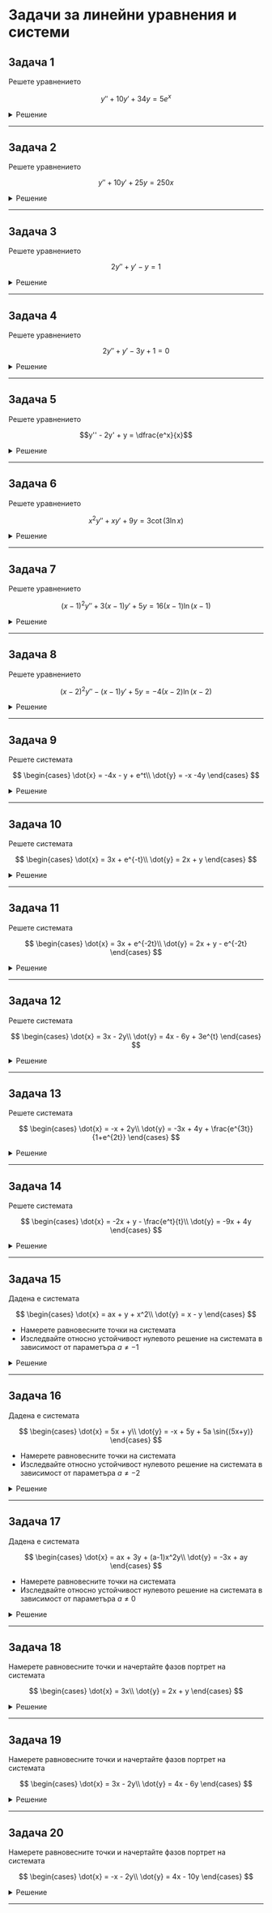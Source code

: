 # Задачи за линейни уравнения и системи

## Задача 1

Решете уравнението

$$
y'' + 10y' + 34y = 5 e^x
$$

<details>
    <summary>Решение</summary>

Нехомогенно линейно уравнение с дясна страна квазиполином.

Решението на даденото уравнение се задава:

$$y = y_0 + y_1$$

където

* $y_0$ е общото решение на хомогенното уравнение
* $y_1$ е едно частно решение на нехомогенното уравнение

**I стъпка** намираме $y_0$

На хомогенното уравнение съпоставяме характеристичния полином

$$P(\lambda) = \lambda^2 + 10\lambda + 34 = 0$$

$$\lambda_{1, 2} = -5 \pm 3i$$

$$\text{ФСР} = \left\lbrace e^{-5x}\cos{(3x)}, \space e^{-5x}\sin{(3x)} \right\rbrace$$

$$y_0 = C_1 e^{-5x}\cos{(3x)} + C_2 e^{-5x}\sin{(3x)}$$

**II стъпка** намираме $y_1$

Квазиполиномът от нехомогенната част на уравнението има вида

$$L_k(x) e^{\alpha x} = 5 e^{x}$$

където

* $\alpha = 1$ е коефициентът пред степента на експонентата
* $k = 0$ е алгебричната степен на полинома

Нека с $s$ бележим колко пъти $\alpha$ е кратен на характеристичния полином $P(\alpha)$. Така $s = 0$

Тогава частно решение на нехогенното уравнение има вида:

$$y_1 = Q_k(x) x^s e^{\alpha x} = Q_0(x) x^0 e^{1 x} = a e^{x}$$

Заместваме с $y_1$ и нейните производни във нехомогенното уравнение

$$a e^{x} + 10 a e^{x} + 34 a e^{x} = 5 e^{x}$$

$$a = \dfrac{1}{9}$$

Така

$$y_1 = \dfrac{1}{9} e^{x}$$

**III стъпка** намираме $y$

$$y = y_0 + y_1 = C_1 e^{-5x}\cos{(3x)} + C_2 e^{-5x}\sin{(3x)} + \dfrac{1}{9} e^{x}$$

</details>

---

## Задача 2

Решете уравнението

$$
y'' + 10y' + 25y = 250x
$$

<details>
    <summary>Решение</summary>

Нехомогенно линейно уравнение с дясна страна квазиполином.

Решението на даденото уравнение се задава:

$$y = y_0 + y_1$$

където

* $y_0$ е общото решение на хомогенното уравнение
* $y_1$ е едно частно решение на нехомогенното уравнение

**I стъпка** намираме $y_0$

На хомогенното уравнение съпоставяме характеристичния полином

$$P(\lambda) = \lambda^2 + 10\lambda + 25 = 0$$

$$\lambda_{1, 2} = -5$$

$$\text{ФСР} = \left\lbrace e^{-5x}, \space xe^{-5x} \right\rbrace$$

$$y_0 = C_1 e^{-5x} + C_2 x e^{-5x}$$

**II стъпка** намираме $y_1$

Квазиполиномът от нехомогенната част на уравнението има вида

$$L_k(x) e^{\alpha x} = 250x$$

където

* $\alpha = 0$ е коефициентът пред степента на експонентата
* $k = 1$ е алгебричната степен на полинома

Нека с $s$ бележим колко пъти $\alpha$ е кратен на характеристичния полином $P(\alpha)$. Така $s = 0$

Тогава частно решение на нехогенното уравнение има вида:

$$y_1 = Q_k(x) x^s e^{\alpha x} = Q_1(x) x^0 e^{0 x} = ax + b$$

Заместваме с $y_1$ и нейните производни във нехомогенното уравнение

$$10 a + 25ax + 25b = 250x$$

Получаваме системата

$$25 a = 250$$

$$10a + 25b = 0$$

Откъдето

$$a = 10, \quad b = -4$$

Така

$$y_1 = 10 x - 4$$

**III стъпка** намираме $y$

$$y = y_0 + y_1 = C_1 e^{-5x} + C_2 x e^{-5x} + 10x - 4$$

</details>

---

## Задача 3

Решете уравнението

$$
2y'' + y' - y = 1
$$

<details>
    <summary>Решение</summary>

Нехомогенно линейно уравнение с дясна страна квазиполином.

Решението на даденото уравнение се задава:

$$y = y_0 + y_1$$

където

* $y_0$ е общото решение на хомогенното уравнение
* $y_1$ е едно частно решение на нехомогенното уравнение

**I стъпка** намираме $y_0$

На хомогенното уравнение съпоставяме характеристичния полином

$$P(\lambda) = 2\lambda^2 + \lambda - 1 = 0$$

$$\lambda_{1} = -1; \quad \lambda_{2} = \frac{1}{2}$$

$$\text{ФСР} = \left\lbrace e^{-x}, \space e^{\frac{1}{2}x} \right\rbrace$$

$$y_0 = C_1 e^{-x} + C_2 e^{\frac{1}{2}x}$$

**II стъпка** намираме $y_1$

Квазиполиномът от нехомогенната част на уравнението има вида

$$L_k(x) e^{\alpha x} = 1$$

където

* $\alpha = 0$ е коефициентът пред степента на експонентата
* $k = 0$ е алгебричната степен на полинома

Нека с $s$ бележим колко пъти $\alpha$ е кратен на характеристичния полином $P(\alpha)$. Така $s = 0$

Тогава частно решение на нехогенното уравнение има вида:

$$y_1 = Q_k(x) x^s e^{\alpha x} = Q_0(x)x^0e^{0x} = a$$

Заместваме с $y_1$ и нейните производни във нехомогенното уравнение

$$- a = 1$$

$$a = -1$$

Така

$$y_1 = -1$$

**III стъпка** намираме $y$

$$y = y_0 + y_1 = C_1 e^{-x} + C_2 e^{\frac{1}{2}x} - 1$$

</details>

---

## Задача 4

Решете уравнението

$$2y'' + y' - 3y + 1 = 0$$

<details>
    <summary>Решение</summary>

$$2y'' + y' - 3y = -1$$

Нехомогенно линейно уравнение с дясна страна квазиполином.

Решението на даденото уравнение се задава:

$$y = y_0 + y_1$$

където

* $y_0$ е общото решение на хомогенното уравнение
* $y_1$ е едно частно решение на нехомогенното уравнение

**I стъпка** намираме $y_0$

На хомогенното уравнение съпоставяме характеристичния полином

$$P(\lambda) = 2\lambda^2 + \lambda - 3 = 0$$

$$\lambda_{1} = -1; \quad \lambda_{2} = \frac{3}{2}$$

$$\text{ФСР} = \left\lbrace e^{-x}, \space e^{\frac{3}{2}x} \right\rbrace$$

$$y_0 = C_1 e^{-x} + C_2 e^{\frac{3}{2}x}$$

**II стъпка** намираме $y_1$

Квазиполиномът от нехомогенната част на уравнението има вида

$$L_k(x) e^{\alpha x} = -1$$

където

* $\alpha = 0$ е коефициентът пред степента на експонентата
* $k = 0$ е алгебричната степен на полинома

Нека с $s$ бележим колко пъти $\alpha$ е кратен на характеристичния полином $P(\alpha)$. Така $s = 0$

Тогава частно решение на нехогенното уравнение има вида:

$$y_1 = Q_k(x) x^s e^{\alpha x} = Q_0(x)x^0e^{0x} = a$$

Заместваме с $y_1$ и нейните производни във нехомогенното уравнение

$$-3 a = -1$$

$$a = \dfrac{1}{3}$$

Така

$$y_1 = \dfrac{1}{3}$$

**III стъпка** намираме $y$

$$y = y_0 + y_1 = C_1 e^{-x} + C_2 e^{\frac{3}{2}x} + \dfrac{1}{3}$$

</details>

---

## Задача 5

Решете уравнението

$$y'' - 2y' + y = \dfrac{e^x}{x}$$

<details>
    <summary>Решение</summary>

Нехомогенно линейно уравнение с дясна страна произволна функция.

Решението на даденото уравнение се задава:

$$y = y_0 + y_1$$

където

* $y_0$ е общото решение на хомогенното уравнение
* $y_1$ е едно частно решение на нехомогенното уравнение

**I стъпка** намираме $y_0$

На хомогенното уравнение съпоставяме характеристичния полином

$$P(\lambda) = \lambda^2 - 2\lambda + 1 = 0$$

$$\lambda_{1, 2} = 1$$

$$\text{ФСР} = \left\lbrace e^{x}, \space xe^{x} \right\rbrace$$

$$y_0 = C_1 e^{x} + C_2 xe^{x}$$

**II стъпка** намираме $y_1$

Ще приложим метода на Лагранж, който гласи, че частно решение на нехомогенното уравнение има вида:

$$y_1 = b_1(x)e^x + b_2(x) x e^x$$

където $b_1, b_2 \in C^1(\Delta)$ са произволни диференцируеми функции, за които са изпълнени следните условия:

$$b_1' e^x + b_2' xe^x = 0$$

$$b_1' (e^x)' + b_2' (xe^x)' = \frac{f(x)}{a}$$

където $a = 1$ е коефициентът пред най-старшата производна и $f(x)$ е произволната функция от дясната страна на уравнението.

Системата има вида:

$$b_1' e^x + b_2' xe^x = 0$$

$$b_1' e^x + b_2' e^x (1 + x) = \frac{e^x}{x}$$

Делим на $e^x \ne 0$

$$b_1' + b_2' x = 0$$

$$b_1' + b_2' + b_2' x = \frac{1}{x}$$

Получаваме

$$b_1' = -1$$

$$b_2' = \dfrac{1}{x}$$

Интегрираме по $x$

$$b_1 = -x + K_1$$

$$b_2 = \ln{|x|} + K_2$$

Функциите $b_1$ и $b_2$ са произволни и съответно можем да фиксираме $K_1$ и $K_2$. Нека $K_1 = K_2 = 0$

$$b_1 = -x$$

$$b_2 = \ln{|x|}$$

С намерените функции $b_1$ и $b_2$ заместваме в $y_1$

$$y_1 = -xe^x + \ln{|x|} x e^x = xe^x (\ln{|x| - 1})$$

**III стъпка** намираме $y$

$$y = y_0 + y_1 = C_1 e^{x} + C_2 xe^{x} + xe^x (\ln{|x| - 1})$$

$$y = C_1 e^{x} + (C_2 - 1) xe^{x} + xe^x \ln{|x|}$$

$$y = C_1 e^{x} + C_2^* xe^{x} + xe^x \ln{|x|}$$

</details>

---

## Задача 6

Решете уравнението

$$x^2y'' + xy' + 9y = 3\cot{(3 \ln{x})}$$

<details>
    <summary>Решение</summary>

Уравнение на Ойлер.

Прилагаме стандартните полгания за уравнение от този тип и получаваме:

$$z'' + 9z = 3\cot{(3t)}$$

Нехомогенно линейно уравнение с дясна страна произволна функция.

Решението на даденото уравнение се задава:

$$z = z_0 + z_1$$

където

* $z_0$ е общото решение на хомогенното уравнение
* $z_1$ е едно частно решение на нехомогенното уравнение

**I стъпка** намираме $z_0$

На хомогенното уравнение съпоставяме характеристичния полином

$$P(\lambda) = \lambda^2 + 9 = 0$$

$$\lambda_{1, 2} = -3i$$

$$\text{ФСР} = \left\lbrace \cos{(3t)}, \space \sin{(3t)} \right\rbrace$$

$$z_0 = C_1 \cos{(3t)} + C_2 \sin{(3t)}$$

**II стъпка** намираме $z_1$

Ще приложим метода на Лагранж, който гласи, че частно решение на нехомогенното уравнение има вида:

$$z_1 = b_1(t)\cos{(3t)} + b_2(t) \sin{(3t)}$$

където $b_1, b_2 \in C^1(\Delta)$ са произволни диференцируеми функции, за които са изпълнени следните условия:

$$b_1' \cos{(3t)} + b_2' \sin{(3t)} = 0$$

$$b_1' (\cos{(3t)})' + b_2' (\sin{(3t)})' = \frac{f(x)}{a}$$

където $a = 1$ е коефициентът пред най-старшата производна и $f(x)$ е произволната функция от дясната страна на уравнението.

Системата има вида:

$$b_1' \cos{(3t)} + b_2' \sin{(3t)} = 0$$

$$-3b_1' \sin{(3t)} + 3b_2' \cos{(3t)} = 3\frac{\cos{(3t)}}{\sin{(3t)}}$$

След еквивалентни преобразувания на алгебричната система получаваме:

$$b_1' = -\cos{(3t)}$$

$$b_2' = \dfrac{\cos^2{(3t)}}{\sin{(3t)}}$$

Интегрираме по $t$

$$b_1 = -\dfrac{1}{3}\sin{(3t)} + K_1$$

$$b_2 = \dfrac{1}{3}\cos{(3t)} + \dfrac{1}{6}\ln{\left|\dfrac{1-\cos{(3t)}}{1+\cos{(3t)}}\right|} + K_2$$

Функциите $b_1$ и $b_2$ са произволни и съответно можем да фиксираме $K_1$ и $K_2$. Нека $K_1 = K_2 = 0$

$$b_1 = -\dfrac{1}{3}\sin{(3t)}$$

$$b_2 = \dfrac{1}{3}\cos{(3t)} + \dfrac{1}{6}\ln{\left|\dfrac{1-\cos{(3t)}}{1+\cos{(3t)}}\right|}$$

С намерените функции $b_1$ и $b_2$ заместваме в $z_1$

$$z_1 = -\dfrac{1}{3}\sin{(3t)}\cos{(3t)} + \left(\dfrac{1}{3}\cos{(3t)} + \dfrac{1}{6}\ln{\left|\dfrac{1-\cos{(3t)}}{1+\cos{(3t)}}\right|}\right) \sin{(3t)}$$

$$z_1 = \dfrac{1}{6}\ln{\left|\dfrac{1-\cos{(3t)}}{1+\cos{(3t)}}\right|}\sin{(3t)}$$

**III стъпка** намираме $z$

$$z = z_0 + z_1 = C_1 \cos{(3t)} + C_2 \sin{(3t)} + \dfrac{1}{6}\ln{\left|\dfrac{1-\cos{(3t)}}{1+\cos{(3t)}}\right|}\sin{(3t)}$$

Така решихме положеното уравнение. Остава да върнем полаганията, за да получим решението на уравнението на Ойлер.

$$y = C_1 \cos{(3\ln{x})} + C_2 \sin{(3\ln{x})} + \dfrac{1}{6}\ln{\left|\dfrac{1-\cos{(3\ln{x})}}{1+\cos{(3\ln{x})}}\right|}\sin{(3\ln{x})}$$

</details>

---

## Задача 7

Решете уравнението

$$(x-1)^2y'' + 3(x-1)y' + 5y = 16(x-1)\ln{(x-1)}$$

<details>
    <summary>Решение</summary>

Уравнение на Ойлер.

Прилагаме стандартните полгания за уравнение от този тип и получаваме:

$$z'' + 2z' + 5z = 16te^t$$

Нехомогенно линейно уравнение с дясна страна квазиполином.

Решението на даденото уравнение се задава:

$$z = z_0 + z_1$$

където

* $z_0$ е общото решение на хомогенното уравнение
* $z_1$ е едно частно решение на нехомогенното уравнение

**I стъпка** намираме $z_0$

На хомогенното уравнение съпоставяме характеристичния полином

$$P(\lambda) = \lambda^2 + 2\lambda + 5 = 0$$

$$\lambda_{1, 2} = -1 \pm 2i$$

$$\text{ФСР} = \left\lbrace e^{-t}\cos{(2t)}, \space e^{-t}\sin{(2t)} \right\rbrace$$

$$z_0 = C_1 e^{-t}\cos{(2t)} + C_2 e^{-t}\sin{(2t)}$$

**II стъпка** намираме $z_1$

Квазиполиномът от нехомогенната част на уравнението има вида

$$L_k(t) e^{\alpha x} = 16te^{t}$$

където

* $\alpha = 1$ е коефициентът пред степента на експонентата
* $k = 1$ е алгебричната степен на полинома

Нека с $s$ бележим колко пъти $\alpha$ е кратен на характеристичния полином $P(\alpha)$. Така $s = 0$

Тогава частно решение на нехогенното уравнение има вида:

$$z_1 = Q_k(t) t^s e^{\alpha t} = Q_1(t) t^0 e^{1 t} = (at + b)e^{t}$$

$$z_1 = (at + b)e^{t}$$

$$z_1' = (at + a + b)e^{t}$$

$$z_1'' = (at + 2a + b)e^{t}$$

Заместваме с $y_1$ и нейните производни във нехомогенното уравнение

$$(at + 2a + b)e^{t} + 2(at + a + b)e^{t} + 5 (at + b)e^{t} = 16te^t$$

Делим на $e^t \ne 0$

$$(at + 2a + b) + 2(at + a + b) + 5 (at + b) = 16t$$

$$8at + 4a + 8b = 16t$$

Получаваме системата

$$8 a = 16$$

$$4a + 8b = 0$$

Откъдето

$$a = 2, \quad b = -1$$

Така

$$z_1 = (2t - 1)e^t$$

**III стъпка** намираме $z$

$$z = z_0 + z_1 = C_1 e^{-t}\cos{(2t)} + C_2 e^{-t}\sin{(2t)} + (2t - 1)e^t$$

Така решихме положеното уравнение. Остава да върнем полаганията, за да получим решението на уравнението на Ойлер.

$$y = C_1 e^{-\ln{(x-1)}}\cos{(2\ln{(x-1)})} + C_2 e^{-\ln{(x-1)}}\sin{(2\ln{(x-1)})} + (2\ln{(x-1)} - 1)e^{\ln{(x-1)}}$$

</details>

---

## Задача 8

Решете уравнението

$$(x-2)^2y'' - (x-1)y' + 5y = -4(x-2)\ln{(x-2)}$$

<details>
    <summary>Решение</summary>

Уравнение на Ойлер.

Прилагаме стандартните полгания за уравнение от този тип и получаваме:

$$z'' - 2z' + 5z = -4te^t$$

Нехомогенно линейно уравнение с дясна страна квазиполином.

Решението на даденото уравнение се задава:

$$z = z_0 + z_1$$

където

* $z_0$ е общото решение на хомогенното уравнение
* $z_1$ е едно частно решение на нехомогенното уравнение

**I стъпка** намираме $z_0$

На хомогенното уравнение съпоставяме характеристичния полином

$$P(\lambda) = \lambda^2 - 2\lambda + 5 = 0$$

$$\lambda_{1, 2} = 1 \pm 2i$$

$$\text{ФСР} = \left\lbrace e^{t}\cos{(2t)}, \space e^{t}\sin{(2t)} \right\rbrace$$

$$z_0 = C_1 e^{t}\cos{(2t)} + C_2 e^{t}\sin{(2t)}$$

**II стъпка** намираме $z_1$

Квазиполиномът от нехомогенната част на уравнението има вида

$$L_k(t) e^{\alpha x} = -4te^{t}$$

където

* $\alpha = 1$ е коефициентът пред степента на експонентата
* $k = 1$ е алгебричната степен на полинома

Нека с $s$ бележим колко пъти $\alpha$ е кратен на характеристичния полином $P(\alpha)$. Така $s = 0$

Тогава частно решение на нехогенното уравнение има вида:

$$z_1 = Q_k(t) t^s e^{\alpha t} = Q_1(t) t^0 e^{1 t} = (at + b)e^{t}$$

$$z_1 = (at + b)e^{t}$$

$$z_1' = (at + a + b)e^{t}$$

$$z_1'' = (at + 2a + b)e^{t}$$

Заместваме с $y_1$ и нейните производни във нехомогенното уравнение

$$(at + 2a + b)e^{t} - 2(at + a + b)e^{t} + 5 (at + b)e^{t} = -4te^t$$

Делим на $e^t \ne 0$

$$(at + 2a + b) - 2(at + a + b) + 5 (at + b) = -4t$$

$$4at + 4b = -4t$$

Получаваме системата

$$4 a = -4$$

$$4b = 0$$

Откъдето

$$a = -1, \quad b = 0$$

Така

$$z_1 = -te^t$$

**III стъпка** намираме $z$

$$z = z_0 + z_1 = C_1 e^{t}\cos{(2t)} + C_2 e^{t}\sin{(2t)} - te^t$$

Така решихме положеното уравнение. Остава да върнем полаганията, за да получим решението на уравнението на Ойлер.

$$y = C_1 e^{\ln{(x-2)}}\cos{(2\ln{(x-2)})} + C_2 e^{\ln{(x-2)}}\sin{(2\ln{(x-2)})} - \ln{(x-2)}e^{\ln{(x-2)}}$$

</details>

---

## Задача 9

Решете системата

$$
\begin{cases}
    \dot{x} = -4x - y + e^t\\
    \dot{y} = -x -4y
\end{cases}
$$

<details>
    <summary>Решение</summary>

Линейна система с нехомогенна част квазиполином.

Решенията на дадената система се задават:

$$x = x_0 + x_1$$

$$y = y_0 + y_1$$

където

* $x_0, y_0$ са общите решения на хомогенната система
* $x_1, y_1$ са частни решения на нехомогенната система

**I стъпка** намираме $x_0, y_0$

На хомогенната система съпоставяме характеристичния полином

$$P_A(\lambda) = \lambda^2 + 8\lambda + 15 = 0$$

$$\lambda_{1} = -3, \quad \lambda_{2} = -5$$

$$\text{ФСР} = \left\lbrace e^{-3t}, \space e^{-5t} \right\rbrace$$

Така

$$x_0 = C_1 e^{-3t} + C_2 e^{-5t}$$

$$y_0 = C_3 e^{-3t} + C_4 e^{-5t}$$

Получаваме 4 константи, а 2 са достатъчни. Ще елиминираме 2 от тях като заместим с $x_0, y_0, \dot{x_0}$ в първия ред на хомогенната система.

$$\dot{x_0} = -4x_0 - y_0$$

$$-3 C_1 e^{-3t} - 5 C_2 e^{-5t} = -4(C_1 e^{-3t} + C_2 e^{-5t}) - (C_3 e^{-3t} + C_4 e^{-5t})$$

$$-3 C_1 e^{-3t} - 5 C_2 e^{-5t} = (-4 C_1 - C_3)e^{-3t} + (-4 C_2 - C_4)e^{-5t}$$

Получаваме системата

$$-3C_1 = -4 C_1 - C_3$$

$$-5C_2 = - 4 C_2 - C_4$$

Откъдето

$$C_3 = -C_1$$

$$C_4 = C_2$$

Така

$$x_0 = C_1 e^{-3t} + C_2 e^{-5t}$$

$$y_0 = -C_1 e^{-3t} + C_2 e^{-5t}$$

**II стъпка** намираме $x_1, y_1$

Квазиполиномите от нехомогенната част на системата са

$$e^t; \quad 0e^t$$

и имат вида

$$L_{k_1}(t) e^{\alpha t}; \quad L_{k_2}(t) e^{\alpha t}$$

където

* $\alpha = 1$ е коефициентът пред степента на експонентата
* $k_1 = 0$ е алгебричната степен на първия полинома
* $k_2 = 0$ е алгебричната степен на втория полинома

Нека с $s$ бележим колко пъти $\alpha$ е кратен на характеристичния полином $P(\alpha)$. Така $s = 0$

Тогава частните решения на нехогенната система има вида:

$$x_1 = Q_{k_1}(t) t^s e^{\alpha t} = Q_0(t) t^0 e^{1 t} = a e^{t}$$

$$y_1 = M_{k_2}(t) t^s e^{\alpha t} = M_0(t) t^0 e^{1 t} = b e^{t}$$

Заместваме с $x_1, y_1, \dot{x_1}, \dot{y_1}$ в нехомогенната система

$$ae^t = -4ae^t - be^t + e^t$$

$$be^t = -ae^t - 4be^t$$

Делим на $e^t \ne 0$ и получаваме алгебричната система

$$a = -4a - b + 1$$

$$b = -a - 4b$$

Решенията на тази система са

$$(a, b) = \left(\dfrac{5}{24}, -\dfrac{1}{24}\right)$$

Така

$$x_1 = \dfrac{5}{24} e^{t}$$

$$y_1 = -\dfrac{1}{24} e^{t}$$

**III стъпка** намираме $x, y$

$$x = x_0 + x_1 = C_1 e^{-3t} + C_2 e^{-5t} + \dfrac{5}{24} e^{t}$$

$$y = y_0 + y_1 = -C_1 e^{-3t} + C_2 e^{-5t} - \dfrac{1}{24} e^{t}$$

</details>

---

## Задача 10

Решете системата

$$
\begin{cases}
    \dot{x} = 3x + e^{-t}\\
    \dot{y} = 2x + y
\end{cases}
$$

<details>
    <summary>Решение</summary>

Линейна система с нехомогенна част квазиполином.

Решенията на дадената система се задават:

$$x = x_0 + x_1$$

$$y = y_0 + y_1$$

където

* $x_0, y_0$ са общите решения на хомогенната система
* $x_1, y_1$ са частни решения на нехомогенната система

**I стъпка** намираме $x_0, y_0$

На хомогенната система съпоставяме характеристичния полином

$$P_A(\lambda) = \lambda^2 - 4\lambda + 3 = 0$$

$$\lambda_{1} = 1, \quad \lambda_{2} = 3$$

$$\text{ФСР} = \left\lbrace e^{t}, \space e^{3t} \right\rbrace$$

Така

$$x_0 = C_1 e^{t} + C_2 e^{3t}$$

$$y_0 = C_3 e^{t} + C_4 e^{3t}$$

Получаваме 4 константи, а 2 са достатъчни. Ще елиминираме 2 от тях като заместим с $x_0, y_0, \dot{y_0}$ във втория ред на хомогенната система.

$$\dot{y_0} = 2x_0 + y_0$$

$$C_3 e^{t} + 3 C_4 e^{3t} = 2(C_1 e^{t} + C_2 e^{3t}) + (C_3 e^{t} + C_4 e^{3t})$$

$$C_3 e^{t} + 3 C_4 e^{3t} = (2 C_1 + C_3)e^{t} + (2 C_2 + C_4)e^{3t}$$

Получаваме системата

$$C_3 = 2 C_1 + C_3$$

$$3C_4 = 2 C_2 + C_4$$

Откъдето

$$C_1 = 0$$

$$C_4 = C_2$$

Така

$$x_0 = C_2 e^{3t}$$

$$y_0 = C_3 e^{t} + C_2 e^{3t}$$

**II стъпка** намираме $x_1, y_1$

Квазиполиномите от нехомогенната част на системата са

$$e^{-t}; \quad 0e^{-t}$$

и имат вида

$$L_{k_1}(t) e^{\alpha t}; \quad L_{k_2}(t) e^{\alpha t}$$

където

* $\alpha = -1$ е коефициентът пред степента на експонентата
* $k_1 = 0$ е алгебричната степен на първия полинома
* $k_2 = 0$ е алгебричната степен на втория полинома

Нека с $s$ бележим колко пъти $\alpha$ е кратен на характеристичния полином $P(\alpha)$. Така $s = 0$

Тогава частните решения на нехогенната система има вида:

$$x_1 = Q_{k_1}(t) t^s e^{\alpha t} = Q_0(t) t^0 e^{-1 t} = a e^{-t}$$

$$y_1 = M_{k_2}(t) t^s e^{\alpha t} = M_0(t) t^0 e^{-1 t} = b e^{-t}$$

Заместваме с $x_1, y_1, \dot{x_1}, \dot{y_1}$ в нехомогенната система

$$-ae^{-t} = 3ae^{-t} + e^{-t}$$

$$-be^{-t} = 2ae^{-t} + be^{-t}$$

Делим на $e^{-t} \ne 0$ и получаваме алгебричната система

$$-a = 3a + 1$$

$$-b = 2a + b$$

Решенията на тази система са

$$(a, b) = \left(-\dfrac{1}{4}, \dfrac{1}{4}\right)$$

Така

$$x_1 = -\dfrac{1}{4} e^{-t}$$

$$y_1 = \dfrac{1}{4} e^{-t}$$

**III стъпка** намираме $x, y$

$$x = x_0 + x_1 = C_2 e^{3t} - \dfrac{1}{4} e^{-t}$$

$$y = y_0 + y_1 = C_3 e^{t} + C_2 e^{3t} + \dfrac{1}{4} e^{-t}$$

</details>

---

## Задача 11

Решете системата

$$
\begin{cases}
    \dot{x} = 3x + e^{-2t}\\
    \dot{y} = 2x + y - e^{-2t}
\end{cases}
$$

<details>
    <summary>Решение</summary>

Линейна система с нехомогенна част квазиполином.

Решенията на дадената система се задават:

$$x = x_0 + x_1$$

$$y = y_0 + y_1$$

където

* $x_0, y_0$ са общите решения на хомогенната система
* $x_1, y_1$ са частни решения на нехомогенната система

**I стъпка** намираме $x_0, y_0$

На хомогенната система съпоставяме характеристичния полином

$$P_A(\lambda) = \lambda^2 - 4\lambda + 3 = 0$$

$$\lambda_{1} = 1, \quad \lambda_{2} = 3$$

$$\text{ФСР} = \left\lbrace e^{t}, \space e^{3t} \right\rbrace$$

Така

$$x_0 = C_1 e^{t} + C_2 e^{3t}$$

$$y_0 = C_3 e^{t} + C_4 e^{3t}$$

Получаваме 4 константи, а 2 са достатъчни. Ще елиминираме 2 от тях като заместим с $x_0, y_0, \dot{y_0}$ във втория ред на хомогенната система.

$$\dot{y_0} = 2x_0 + y_0$$

$$C_3 e^{t} + 3 C_4 e^{3t} = 2(C_1 e^{t} + C_2 e^{3t}) + (C_3 e^{t} + C_4 e^{3t})$$

$$C_3 e^{t} + 3 C_4 e^{3t} = (2 C_1 + C_3)e^{t} + (2 C_2 + C_4)e^{3t}$$

Получаваме системата

$$C_3 = 2 C_1 + C_3$$

$$3C_4 = 2 C_2 + C_4$$

Откъдето

$$C_1 = 0$$

$$C_4 = C_2$$

Така

$$x_0 = C_2 e^{3t}$$

$$y_0 = C_3 e^{t} + C_2 e^{3t}$$

**II стъпка** намираме $x_1, y_1$

Квазиполиномите от нехомогенната част на системата са

$$e^{-2t}; \quad -e^{-2t}$$

и имат вида

$$L_{k_1}(t) e^{\alpha t}; \quad L_{k_2}(t) e^{\alpha t}$$

където

* $\alpha = -2$ е коефициентът пред степента на експонентата
* $k_1 = 0$ е алгебричната степен на първия полинома
* $k_2 = 0$ е алгебричната степен на втория полинома

Нека с $s$ бележим колко пъти $\alpha$ е кратен на характеристичния полином $P(\alpha)$. Така $s = 0$

Тогава частните решения на нехогенната система има вида:

$$x_1 = Q_{k_1}(t) t^s e^{\alpha t} = Q_0(t) t^0 e^{-2 t} = a e^{-2t}$$

$$y_1 = M_{k_2}(t) t^s e^{\alpha t} = M_0(t) t^0 e^{-2 t} = b e^{-2t}$$

Заместваме с $x_1, y_1, \dot{x_1}, \dot{y_1}$ в нехомогенната система

$$-2ae^{-2t} = 3ae^{-2t} + e^{-2t}$$

$$-2be^{-2t} = 2ae^{-2t} + be^{-2t} - e^{-2t}$$

Делим на $e^{-2t} \ne 0$ и получаваме алгебричната система

$$-a = 3a + 1$$

$$-b = 2a + b - 1$$

Решенията на тази система са

$$(a, b) = \left(-\dfrac{1}{5}, \dfrac{7}{15}\right)$$

Така

$$x_1 = -\dfrac{1}{5} e^{-2t}$$

$$y_1 = \dfrac{7}{15} e^{-2t}$$

**III стъпка** намираме $x, y$

$$x = x_0 + x_1 = C_2 e^{3t} - \dfrac{1}{5} e^{-2t}$$

$$y = y_0 + y_1 = C_3 e^{t} + C_2 e^{3t} + \dfrac{7}{15} e^{-2t}$$

</details>

---

## Задача 12

Решете системата

$$
\begin{cases}
    \dot{x} = 3x - 2y\\
    \dot{y} = 4x - 6y + 3e^{t}
\end{cases}
$$

<details>
    <summary>Решение</summary>

Линейна система с нехомогенна част квазиполином.

Решенията на дадената система се задават:

$$x = x_0 + x_1$$

$$y = y_0 + y_1$$

където

* $x_0, y_0$ са общите решения на хомогенната система
* $x_1, y_1$ са частни решения на нехомогенната система

**I стъпка** намираме $x_0, y_0$

На хомогенната система съпоставяме характеристичния полином

$$P_A(\lambda) = \lambda^2 + 3\lambda - 10 = 0$$

$$\lambda_{1} = -5, \quad \lambda_{2} = 2$$

$$\text{ФСР} = \left\lbrace e^{-5t}, \space e^{2t} \right\rbrace$$

Така

$$x_0 = C_1 e^{-5t} + C_2 e^{2t}$$

$$y_0 = C_3 e^{-5t} + C_4 e^{2t}$$

Получаваме 4 константи, а 2 са достатъчни. Ще елиминираме 2 от тях като заместим с $x_0, y_0, \dot{x_0}$ в първия ред на хомогенната система.

$$\dot{x_0} = 3x_0 - 2y_0$$

$$-5C_1 e^{-5t} + 2 C_2 e^{2t} = 3(C_1 e^{-5t} + C_2 e^{2t}) - 2(C_3 e^{-5t} + C_4 e^{2t})$$

$$-5C_1 e^{-5t} + 2 C_2 e^{2t} = (3 C_1 - 2 C_3)e^{-5t} + (3 C_2 - 2 C_4)e^{2t}$$

Получаваме системата

$$-5C_1 = 3 C_1 - 2 C_3$$

$$2C_2 = 3 C_2 - 2 C_4$$

Откъдето

$$C_3 = 4 C_1$$

$$C_4 = \frac{1}{2}C_2$$

Така

$$x_0 = C_1 e^{-5t} + C_2 e^{2t}$$

$$y_0 = 4C_1 e^{-5t} + \frac{1}{2} C_2 e^{2t}$$

**II стъпка** намираме $x_1, y_1$

Квазиполиномите от нехомогенната част на системата са

$$0e^{t}; \quad 3e^{t}$$

и имат вида

$$L_{k_1}(t) e^{\alpha t}; \quad L_{k_2}(t) e^{\alpha t}$$

където

* $\alpha = 1$ е коефициентът пред степента на експонентата
* $k_1 = 0$ е алгебричната степен на първия полинома
* $k_2 = 0$ е алгебричната степен на втория полинома

Нека с $s$ бележим колко пъти $\alpha$ е кратен на характеристичния полином $P(\alpha)$. Така $s = 0$

Тогава частните решения на нехогенната система има вида:

$$x_1 = Q_{k_1}(t) t^s e^{\alpha t} = Q_0(t) t^0 e^{t} = a e^{t}$$

$$y_1 = M_{k_2}(t) t^s e^{\alpha t} = M_0(t) t^0 e^{t} = b e^{t}$$

Заместваме с $x_1, y_1, \dot{x_1}, \dot{y_1}$ в нехомогенната система

$$ae^{t} = 3ae^{t} - 2be^{t}$$

$$be^{t} = 4ae^{t} - 6be^{t} + 3e^{t}$$

Делим на $e^{t} \ne 0$ и получаваме алгебричната система

$$a = 3a - 2b$$

$$b = 4a - 6b + 3$$

Решенията на тази система са

$$(a, b) = \left(1, 1\right)$$

Така

$$x_1 = e^{t}$$

$$y_1 = e^{t}$$

**III стъпка** намираме $x, y$

$$x = x_0 + x_1 = C_1 e^{-5t} + C_2 e^{2t} + e^{t}$$

$$y = y_0 + y_1 = 4C_1 e^{-5t} + \frac{1}{2} C_2 e^{2t} + e^{t}$$

</details>

---

## Задача 13

Решете системата

$$
\begin{cases}
    \dot{x} = -x + 2y\\
    \dot{y} = -3x + 4y + \frac{e^{3t}}{1+e^{2t}}
\end{cases}
$$

<details>
    <summary>Решение</summary>

Линейна система с нехомогенна част произволна функция.

Решенията на дадената система се задават:

$$x = x_0 + x_1$$

$$y = y_0 + y_1$$

където

* $x_0, y_0$ са общите решения на хомогенната система
* $x_1, y_1$ са частни решения на нехомогенната система

**I стъпка** намираме $x_0, y_0$

На хомогенната система съпоставяме характеристичния полином

$$P_A(\lambda) = \lambda^2 - 3\lambda + 2 = 0$$

$$\lambda_{1} = 1, \quad \lambda_{2} = 2$$

$$\text{ФСР} = \left\lbrace e^{t}, \space e^{2t} \right\rbrace$$

Така

$$x_0 = C_1 e^{t} + C_2 e^{2t}$$

$$y_0 = C_3 e^{t} + C_4 e^{2t}$$

Получаваме 4 константи, а 2 са достатъчни. Ще елиминираме 2 от тях като заместим с $x_0, y_0, \dot{x_0}$ в първия ред на хомогенната система.

$$\dot{x_0} = -x_0 + 2y_0$$

$$C_1 e^{t} + 2 C_2 e^{2t} = -(C_1 e^{t} + C_2 e^{2t}) + 2(C_3 e^{t} + C_4 e^{2t})$$

$$C_1 e^{t} + 2 C_2 e^{2t} = (- C_1 + 2 C_3)e^{t} + (- C_2 + 2 C_4)e^{2t}$$

Получаваме системата

$$C_1 = - C_1 + 2 C_3$$

$$2C_2 = - C_2 + 2 C_4$$

Откъдето

$$C_3 = C_1$$

$$C_4 = \frac{3}{2}C_2$$

Така

$$x_0 = C_1 e^{t} + C_2 e^{2t}$$

$$y_0 = C_1 e^{t} + C_2 \frac{3}{2} e^{2t}$$

**II стъпка** намираме $x_1, y_1$

Ще приложим метода на Лагранж, който гласи, че частни решения на нехомогенната система имат вида:

$$x_1 = b_1(t)e^{t} + b_2(t) e^{2t}$$

$$y_1 = b_1(t)e^{t} + b_2(t) \frac{3}{2} e^{2t}$$

където $b_1, b_2 \in C^1(\Delta)$ са произволни диференцируеми функции, за които са изпълнени следните условия:

$$b_1' e^{t} + b_2' e^{2t} = f_1(t)$$

$$b_1' e^{t} + b_2' \frac{3}{2} e^{2t} = f_2(t)$$

където и $f_1(t)$ и $f_2(t)$ са произволните функции от съответно пъривя и втория ред на нехомогенната система.

Системата има вида:

$$b_1' e^{t} + b_2' e^{2t} = 0$$

$$b_1' e^{t} + b_2' \frac{3}{2} e^{2t} = \frac{e^{3t}}{1+e^{2t}}$$

Делим на $e^{t} \ne 0$

$$b_1' + b_2' e^{t} = 0$$

$$b_1' + b_2' \frac{3}{2} e^{t} = \frac{e^{2t}}{1+e^{2t}}$$

Получаваме

$$b_1' = -\dfrac{2e^{2t}}{1+e^{2t}}$$

$$b_2' = \dfrac{2e^{t}}{1+e^{2t}}$$

Интегрираме по $t$

$$b_1 = -\ln{|1+e^{2t}|} + K_1$$

$$b_2 = 2\arctan{e^{t}} + K_2$$

Функциите $b_1$ и $b_2$ са произволни и съответно можем да фиксираме $K_1$ и $K_2$. Нека $K_1 = K_2 = 0$

$$b_1 = -\ln{|1+e^{2t}|}$$

$$b_2 = 2\arctan{e^{t}}$$

С намерените функции $b_1$ и $b_2$ заместваме в $x_1$ и $y_1$

$$x_1 = -\ln{|1+e^{2t}|} e^{t} + 2\arctan{e^{t}} e^{2t}$$

$$y_1 = -\ln{|1+e^{2t}|} e^{t} + 3\arctan{e^{t}} e^{2t}$$

**III стъпка** намираме $x, y$

$$x = x_0 + x_1 = C_1 e^{t} + C_2 e^{2t} -\ln{|1+e^{2t}|} e^{t} + 2\arctan{e^{t}} e^{2t}$$

$$y = y_0 + y_1 = C_1 e^{t} + C_2 \frac{3}{2} e^{2t} -\ln{|1+e^{2t}|} e^{t} + 3\arctan{e^{t}} e^{2t}$$

</details>

---

## Задача 14

Решете системата

$$
\begin{cases}
    \dot{x} = -2x + y - \frac{e^t}{t}\\
    \dot{y} = -9x + 4y
\end{cases}
$$

<details>
    <summary>Решение</summary>

Линейна система с нехомогенна част произволна функция.

Решенията на дадената система се задават:

$$x = x_0 + x_1$$

$$y = y_0 + y_1$$

където

* $x_0, y_0$ са общите решения на хомогенната система
* $x_1, y_1$ са частни решения на нехомогенната система

**I стъпка** намираме $x_0, y_0$

На хомогенната система съпоставяме характеристичния полином

$$P_A(\lambda) = \lambda^2 - 2\lambda + 1 = 0$$

$$\lambda_{1, 2} = 1$$

$$\text{ФСР} = \left\lbrace e^{t}, \space t e^{t} \right\rbrace$$

Така

$$x_0 = C_1 e^{t} + C_2 t e^{t}$$

$$y_0 = C_3 e^{t} + C_4 t e^{t}$$

Получаваме 4 константи, а 2 са достатъчни. Ще елиминираме 2 от тях като заместим с $x_0, y_0, \dot{x_0}$ в първия ред на хомогенната система.

$$\dot{x_0} = -2x_0 + y_0$$

$$(C_1 + C_2) e^{t} + C_2 t e^{t} = -2(C_1 e^{t} + C_2 e^{2t}) + (C_3 e^{t} + C_4 t e^{t})$$

$$C_1 e^{t} + 2 C_2 t e^{t} = (- 2 C_1 +  C_3)e^{t} + (- 2 C_2 +  C_4)te^{t}$$

Получаваме системата

$$C_1+C_2 = -2 C_1 +  C_3$$

$$C_2 = - 2C_2 +  C_4$$

Откъдето

$$C_3 = 3C_1 + C_2$$

$$C_4 = 3C_2$$

Така

$$x_0 = C_1 e^{t} + C_2 te^{t}$$

$$y_0 = (3C_1+C_2) e^{t} + 3C_2 te^{t}$$

Записваме решението в по-удобен вид за прилагане на метод на Лагранж

$$x_0 = C_1 e^{t} + C_2 te^{t}$$

$$y_0 = C_1 3e^{t} + C_2 (e^t + 3te^{t})$$

**II стъпка** намираме $x_1, y_1$

Ще приложим метода на Лагранж, който гласи, че частни решения на нехомогенната система имат вида:

$$x_1 = b_1 e^{t} + b_2 te^{t}$$

$$y_1 = b_1 3e^{t} + b_2 (e^t + 3te^{t})$$

където $b_1, b_2 \in C^1(\Delta)$ са произволни диференцируеми функции, за които са изпълнени следните условия:

$$b_1' e^{t} + b_2' te^{t} = f_1(t)$$

$$b_1' 3e^{t} + b_2' (e^t + 3te^t) = f_2(t)$$

където и $f_1(t)$ и $f_2(t)$ са произволните функции от съответно пъривя и втория ред на нехомогенната система.

Системата има вида:

$$b_1' e^{t} + b_2' te^{t} = \frac{e^t}{t}$$

$$b_1' 3e^{t} + b_2' e^t(1 + 3t) = 0$$

Делим на $e^{t} \ne 0$

$$b_1' + b_2' t = -\frac{1}{t}$$

$$3b_1' + b_2' + 3t b_2' = 0$$

Получаваме

$$b_1' = -\frac{1}{t}-3$$

$$b_2' = \frac{3}{t}$$

Интегрираме по $t$

$$b_1 = -\ln{|t|} -3t + K_1$$

$$b_2 = 3\ln{|t|} + K_2$$

Функциите $b_1$ и $b_2$ са произволни и съответно можем да фиксираме $K_1$ и $K_2$. Нека $K_1 = K_2 = 0$

$$b_1 = -\ln{|t|} -3t$$

$$b_2 = 3\ln{|t|}$$

С намерените функции $b_1$ и $b_2$ заместваме в $x_1$ и $y_1$

$$x_1 = (-\ln{|t|} -3t) e^{t} + 3\ln{|t|} te^{t}$$

$$y_1 = (-\ln{|t|} -3t) e^{t} + 3\ln{|t|} te^{t}$$

Опроствяваме и получааваме

$$x_1 = -\ln{|t|} e^{t} - 3te^t + 3\ln{|t|} te^{t}$$

$$y_1 = -9te^t + 9te^t\ln{|t|}$$

**III стъпка** намираме $x, y$

$$x = x_0 + x_1 = C_1 e^{t} + C_2 te^{t} -\ln{|t|} e^{t} - 3te^t + 3\ln{|t|} te^{t}$$

$$y = y_0 + y_1 = C_1 3e^{t} + C_2 (e^t + 3te^{t}) -9te^t + 9te^t\ln{|t|}$$

</details>

---

## Задача 15

Дадена е системата

$$
\begin{cases}
    \dot{x} = ax + y + x^2\\
    \dot{y} = x - y
\end{cases}
$$

* Намерете равновесните точки на системата
* Изследвайте относно устойчивост нулевото решение на системата в зависимост от параметъра $a \ne -1$

<details>
    <summary>Решение</summary>

Има решение в типовете задачи, 9-ти тип, конкретен пример.
</details>

---

## Задача 16

Дадена е системата

$$
\begin{cases}
    \dot{x} = 5x + y\\
    \dot{y} = -x + 5y + 5a \sin{(5x+y)}
\end{cases}
$$

* Намерете равновесните точки на системата
* Изследвайте относно устойчивост нулевото решение на системата в зависимост от параметъра $a \ne -2$

<details>
    <summary>Решение</summary>

**Важно!!!** Тази задача е значително по-сложна от предходната и следващата.

**Намиране на равновесни точки**

Зануляваме $\dot{x} = \dot{y} = 0$ и решаваме получената система относно $x$ и $y$.

$$5x + y = 0$$

$$-x + 5y + 5a \sin{(5x+y)} = 0$$

Решаваме системата и получаваме единствена рановесна точка

$$(x, y) = (0, 0)$$

**Изследване относно устойчивост**

Означаваме

$$f(x, y) = 5x + y$$

$$g(x, y) = -x + 5y + 5a \sin{(5x+y)}$$

Намираме частни производни по $x$ и $y$ на двете функции

$$f'_x(x, y) = 5$$

$$f'_y(x, y) = 1$$

$$g'_x(x, y) = -1 + 25a\cos{(5x + y)}$$

$$g'_y(x, y) = 5 + 5a\cos{(5x + y)}$$

Съставяме матрицата на Якоби в точката $(0 ,0)$ и намира ме собствените й стойности.

Така получаваме следното алгебрично уравнение

$$(5-\lambda)(5+5a-\lambda) -25a + 1 = 0$$

$$\lambda^2 - 5(2+a)\lambda + 26 = 0$$

$$\lambda_{1, 2} = \dfrac{10 + 5a \pm \sqrt{25a^2 + 100a - 4}}{2}$$

По теорема на Ляпунов знаем, че точката $(0, 0)$ е асимптотично устойчива, ако реалната част на двете собствени стойности е нула. Знакът на реалната част на собствените стойности зависи както от израза извън корена, така и от израза под корена.

Разглеждаме дискриминантата

$$D = 25a^2 + 100a - 4$$

$$a_{1, 2} = \dfrac{-10 \pm \sqrt{26}}{5}$$

Оттук разглеждаме 3 случая:

**I случай** $a \ge \frac{-10 + 2\sqrt{26}}{5}$

В този случай едната собствена стойност винаги ще е положителна и имаме неустойчивост на нулевото решение на системата.

**II случай** $\frac{-10 - 2\sqrt{26}}{5} < a < \frac{-10 + 2\sqrt{26}}{5}$

В този случай дискриминантата е отрицателна и реалната част на собствените стойнности ще е

$$Re(\lambda_{1, 2}) = \frac{10+5a}{2}$$

$$\frac{10+5a}{2} < 0$$

$$a < -2$$

Така получаваме устойчивост на нулевото решение в интервала $\left(\frac{-10 - 2\sqrt{26}}{5}, -2\right)$

**III случай** $a \le \frac{-10 + 2\sqrt{26}}{5}$

Очевидно $\lambda_{1} = \dfrac{10 + 5a - \sqrt{25a^2 + 100a - 4}}{2}$ е отрицателно за всяко $a$ в разглеждания интервал.

Ще разглеждаме $\lambda_{2} = \dfrac{10 + 5a + \sqrt{25a^2 + 100a - 4}}{2}$

Знакът на $\lambda_2$ зависи само от числителя. За удобство нека означим

$$f(a) = 10 + 5a + \sqrt{25a^2 + 100a - 4}$$

Ще покажем, че в разглеждания интервал тази функция е:

1. монотонно намаляваща
2. границата й в минус безкрайност е $0^-$

От тези две свойства ще следва, че е отрицателна за всяко $a$ в този интервал, което искаме за да е изпълнена теоремата на Ляпунов.

Ще покажем монотонното намаляване като покажем, че първата производна е по-малка от нула за всяко $a$ в интервала

$$f'(a) = 5 + \dfrac{25(a+2)}{\sqrt{25a^2 + 100a - 4}} \dots 0$$

$$5a+10 \dots -\sqrt{25a^2 + 100a - 4}$$

Двете страни са отрицателни в този интервал, ще повдигнем на втора степен и ще сменим знака

$$25a^2 + 100a + 100 \dots 25a^2 + 100a - 4$$

$$100 > -4$$

Тук получаваме знак $>$, а след като го обърнем заради повдигането на втора степен получаваме, че първата производна е по-малка от нула за всяко $a$ в интервала. Условието за строго монотонно намаляваща функция е изпълнено.

Остава да разгледаме границата в минус безкрайност.

$$L = \lim_{a \to -\infty} 10 + 5a + \sqrt{25a^2 + 100a - 4}$$

Умножаваме и делим на спрегнатия израз

$$L = \lim_{a \to -\infty} (10 + 5a + \sqrt{25a^2 + 100a - 4})\dfrac{10 + 5a - \sqrt{25a^2 + 100a - 4}}{10 + 5a + \sqrt{25a^2 + 100a - 4}}$$

$$L = \lim_{a \to -\infty} \dfrac{(10 + 5a)^2 - \sqrt{25a^2 + 100a - 4}^2}{10 + 5a + \sqrt{25a^2(1 + \frac{4}{a} - \frac{4}{25a^2})}}$$

$$L = \lim_{a \to -\infty} \dfrac{100+100a+25a^2 - 25a^2 - 100a + 4}{10 - 5a + 5|a|\sqrt{(1 + \frac{4}{a} - \frac{4}{25a^2})}}$$

$$L = \lim_{a \to -\infty} \dfrac{104}{10 - 5a - 5a\sqrt{(1 + \frac{4}{a} - \frac{4}{25a^2})}}$$

$$L = \dfrac{104}{-\infty}$$

$$L = 0^-$$

От всички тези разсъждения следва, че

* точката $(0 ,0)$ е асимптотично устойчива при $a < -2$
* точката $(0 ,0)$ е неустойчива при $a > -2$

</details>

---

## Задача 17

Дадена е системата

$$
\begin{cases}
    \dot{x} = ax + 3y + (a-1)x^2y\\
    \dot{y} = -3x + ay
\end{cases}
$$

* Намерете равновесните точки на системата
* Изследвайте относно устойчивост нулевото решение на системата в зависимост от параметъра $a \ne 0$

<details>
    <summary>Решение</summary>

**Намиране на равновесни точки**

Зануляваме $\dot{x} = \dot{y} = 0$ и решаваме получената система относно $x$ и $y$.

$$ax + 3y + (a-1)x^2y = 0$$

$$-3x + ay = 0$$

Решаваме системата и получаваме рановесните точки

$$(x, y) = (0, 0); \quad (x, y) = \left(\pm\dfrac{a}{3}\sqrt{\dfrac{3(a^2+9)}{a^2(1-a)}}, \pm\sqrt{\dfrac{3(a^2+9)}{a^2(1-a)}} \right), a \notin \lbrace 0, 1 \rbrace$$

**Изследване относно устойчивост**

Означаваме

$$f(x, y) = ax + 3y + (a-1)x^2y$$

$$g(x, y) = -3x + ay$$

Намираме частни производни по $x$ и $y$ на двете функции

$$f'_x(x, y) = a + 2(a-1)xy$$

$$f'_y(x, y) = 3 + (a-1)x$$

$$g'_x(x, y) = -3$$

$$g'_y(x, y) = a$$

Съставяме матрицата на Якоби в точката $(0 ,0)$ и намира ме собствените й стойности.

Така получаваме следното алгебрично уравнение

$$(a-\lambda)^2+9 = 0$$

$$(a-\lambda)^2 = -9$$

$$a-\lambda = \pm 3i$$

$$\lambda_{1, 2} = a \mp 3i$$

Лесно се вижда, че $Re(\lambda_{1, 2}) = a$. От теорема на Ляпунов знаем, че точката, която изследваме $(0, 0)$, е асимптотично устойчива при $Re(\lambda_{1, 2}) < 0$ и неустойчива иначе.

От тези разсъждения следва, че

* точката $(0 ,0)$ е асимптотично устойчива при $a < 0$
* точката $(0 ,0)$ е неустойчива при $a > 0$

</details>

---

## Задача 18

Намерете равновесните точки и начертайте фазов портрет на системата

$$
\begin{cases}
    \dot{x} = 3x\\
    \dot{y} = 2x + y
\end{cases}
$$

<details>
    <summary>Решение</summary>

**Равновесни точки**

Имаме системата

$$3x = 0$$

$$2x+y = 0$$

Лесно се вижда, че единствената равновесна точка е $(0, 0)$

**Собствени стойности**

На хомогенната система съпоставяме характеристичния полином

$$P_A(\lambda) = \lambda^2 - 4\lambda + 3 = 0$$

$$\lambda_{1} = 1, \quad \lambda_{2} = 3$$

$$\text{ФСР} = \left\lbrace e^{t}, \space e^{3t} \right\rbrace$$

**Собствени вектори**

Намираме собствените вектори $\overrightarrow{u}$, $\overrightarrow{v}$ по следния начин:

$$\lambda_{1} \leftrightarrow \overrightarrow{u} \ne \overrightarrow{0}$$

$$(A - \lambda_1 E)\overrightarrow{u} = \overrightarrow{0}$$

$$\overrightarrow{u} = (0, 1)$$

$$\lambda_{2} \leftrightarrow \overrightarrow{v} \ne \overrightarrow{0}$$

$$(A - \lambda_2 E)\overrightarrow{v} = \overrightarrow{0}$$

$$\overrightarrow{v} = (1, 1)$$

**Общо решение**

Използваме формулата със собствени вектори при реални и различни собствени стойности

$$x_0 = C_1 u_1 e^{t} + C_2 u_2 e^{3t}$$

$$x_0 = C_1 v_1 e^{t} + C_2 v_2 e^{3t}$$

Заместваме със стойностите на собствените вектори и получаваме:

$$x_0 = C_2 e^{3t}$$

$$x_0 = C_1 e^{t} + C_2 e^{3t}$$

**Базиса $(\overrightarrow{u}, \overrightarrow{v})$**

В базиса $(\overrightarrow{u}, \overrightarrow{v})$ фазовите криви се задават по следния начин:

$$x_1 = C_1 e^{t}$$

$$y_1 = C_2 e^{3t}$$

Проверяваме 4 случая

*I случай: $C_1 = C_2 = 0$*

Тогава $(x_1, y_1) = (0, 0)$

*II случай: $C_1 = 0, \space C_2 \ne 0$*

Тогава $(x_1, y_1) = (0, C_2 e^{3t})$

Правата $x=0$ без точката $(0, 0)$

Гледаме поведението на $C_2 e^{3t}$ при $t \to \infty$

$$C_2 e^{3t} \underset{t \to \infty}{\to} +\infty \quad C_2>0$$

$$C_2 e^{3t} \underset{t \to \infty}{\to} -\infty \quad C_2<0$$

*III случай: $C_1 \ne 0, \space C_2 = 0$*

Тогава $(x_1, y_1) = (C_1 e^{t}, 0)$

Гледаме поведението на $C_1 e^{t}$ при $t \to \infty$

$$C_1 e^{t} \underset{t \to \infty}{\to} +\infty \quad C_1>0$$

$$C_1 e^{t} \underset{t \to \infty}{\to} -\infty \quad C_1<0$$

*IV случай: $C_1 \ne 0, \space C_2 \ne 0$*

Искаме да изразим връзката между $x_1$ и $y_1$

$$x_1^3 = C_1 e^{3t}$$

$$y_1 = C_2 e^{3t}$$

Делим двата реда

$$\dfrac{x_1^3}{y_1} = \dfrac{C_1^3}{C_2}\dfrac{e^{3t}}{e^{3t}}$$

Получаваме

$$y_1 = K x_1^3$$

Тази връзка означава, че фазовите криви ще бъдат параболи като параболи от вида $y = K x^2$.

**Тип на равновесната точка**

Собствените стойности са положителни и съответно типът на равновесната точка е неустойчив възел.

**Правите $x_1$, $y_1$**

В базиса $(x, y)$ строим правите $x_1$ през точките $(0, 0)$ и $(u_1, u_2)$ и $y_1$ през точките $(0, 0)$ и $(v_1, v_2)$ по формулата:

$$(x - x_1)(y_2 - y_1) = (y - y_1)(x_2 - x_1)$$

Така получаваме правите:

$$x_1: x = 0$$

$$y_1 : y = x$$

**Тангенциални вектори**

От втория и третия случай видяхме, че в $\pm \infty$ поведението на кривите отива към $\pm \infty$. Тоест се отдалечават от равновесната точка. Така тангенциалните вектори ще сочат в посока, противоположна на равновесната точка, в посока към някоя безкрайност.

**Фазови портрети**

Фазов портрет в базиса $(\overrightarrow{u}, \overrightarrow{v})$:

![Липсва картинка :(](../data/контролно2/задача18_u_v.jpg "Фазов портрет")

Окончателен фазов портрет:

![Липсва картинка :(](../data/контролно2/задача18_x_y.jpg "Фазов портрет")

Фазов портрет на системата от MATLAB:

![Липсва картинка от матлаб :(](../data/контролно2/задача18_матлаб_фазов_портрет.png "Фазов портрет")

</details>

---

## Задача 19

Намерете равновесните точки и начертайте фазов портрет на системата

$$
\begin{cases}
    \dot{x} = 3x - 2y\\
    \dot{y} = 4x - 6y
\end{cases}
$$

<details>
    <summary>Решение</summary>

За сега липсва решение
</details>

---

## Задача 20

Намерете равновесните точки и начертайте фазов портрет на системата

$$
\begin{cases}
    \dot{x} = -x - 2y\\
    \dot{y} = 4x - 10y
\end{cases}
$$

<details>
    <summary>Решение</summary>

За сега липсва решение
</details>

---
